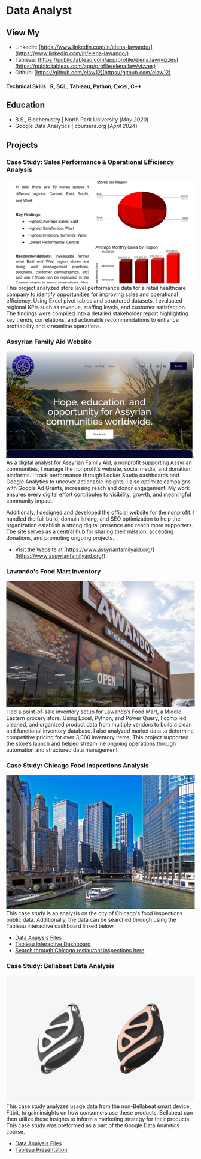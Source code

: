 # Data Analyst
## View My
- Linkedin: [https://www.linkedin.com/in/elena-lawando/](https://www.linkedin.com/in/elena-lawando/)
- Tableau: [https://public.tableau.com/app/profile/elena.law/vizzes](https://public.tableau.com/app/profile/elena.law/vizzes)
- Github: [https://github.com/elaw12](https://github.com/elaw12)
  
#### Technical Skills : R, SQL, Tableau, Python, Excel, C++

## Education
- B.S., Biochemistry | North Park University (_May 2020_)
- Google Data Analytics | coursera.org (_April 2024_)

## Projects
### Case Study: Sales Performance & Operational Efficiency Analysis
![Sales & Operations](assets/img/Sales_analysis.JPG)
This project analyzed store level performance data for a retail healthcare company to identify opportunities for improving sales and operational efficiency. Using Excel pivot tables and structured datasets, I evaluated regional KPIs such as revenue, staffing levels, and customer satisfaction. The findings were compiled into a detailed stakeholder report highlighting key trends, correlations, and actionable recommendations to enhance profitability and streamline operations.

### Assyrian Family Aid Website
![Assyrian Family Aid Website](assets/img/AFA_SS.JPG)
As a digital analyst for Assyrian Family Aid, a nonprofit supporting Assyrian communities, I manage the nonprofit’s website, social media, and donation platforms. I track performance through Looker Studio dashboards and Google Analytics to uncover actionable insights. I also optimize campaigns with Google Ad Grants, increasing reach and donor engagement. My work ensures every digital effort contributes to visibility, growth, and meaningful community impact.

Additionaly, I designed and developed the official website for the nonprofit. I handled the full build, domain linking, and SEO optimization to help the organization establish a strong digital presence and reach more supporters. The site serves as a central hub for sharing their mission, accepting donations, and promoting ongoing projects.
- Visit the Website at [https://www.assyrianfamilyaid.org/](https://www.assyrianfamilyaid.org/)

### Lawando's Food Mart Inventory
![Lawando's Food Mart](assets/img/lawnados_food_mart.jpg)
I led a point-of-sale inventory setup for Lawando’s Food Mart, a Middle Eastern grocery store. Using Excel, Python, and Power Query, I compiled, cleaned, and organized product data from multiple vendors to build a clean and functional inventory database. I also analyzed market data to determine competitive pricing for over 3,000 inventory items. This project supported the store’s launch and helped streamline ongoing operations through automation and structured data management.

### Case Study: Chicago Food Inspections Analysis 
![Chicago Food Inspections](assets/img/Chicago_River_ferry_b.jpg)
This case study is an analysis on the city of Chicago's food inspections public data. Additionally, the data can be searched through using the Tableau interactive dashboard linked below.
- [Data Analysis Files](https://github.com/elaw12/Chicago-Food-Inspections/tree/main?tab=readme-ov-file)
- [Tableau Interactive Dashboard](https://public.tableau.com/app/profile/elena.law/viz/ChicagoFoodInspectionsDashboard/Dashboard4)
- [Search through Chicago restaurant inspections here](https://public.tableau.com/app/profile/elena.law/viz/ChicagoFoodInspectionsSearchChart/ChicagoFoodInspectionsSearch)

### Case Study: Bellabeat Data Analysis
![Bellabeat](assets/img/Leaf_Urban.png)
This case study analyzes usage data from the non-Bellabeat smart device, Fitbit, to gain insights on how consumers use these products. Bellabeat can then utilize these insights to inform a marketing strategy for their products. This case study was preformed as a part of the Google Data Analytics course.  
- [Data Analysis Files](https://github.com/elaw12/BellabeatAnalysis)
- [Tableau Presentation](https://public.tableau.com/app/profile/elena.law/viz/BellabeatDataAnalysis_17247976522460/Story1)
